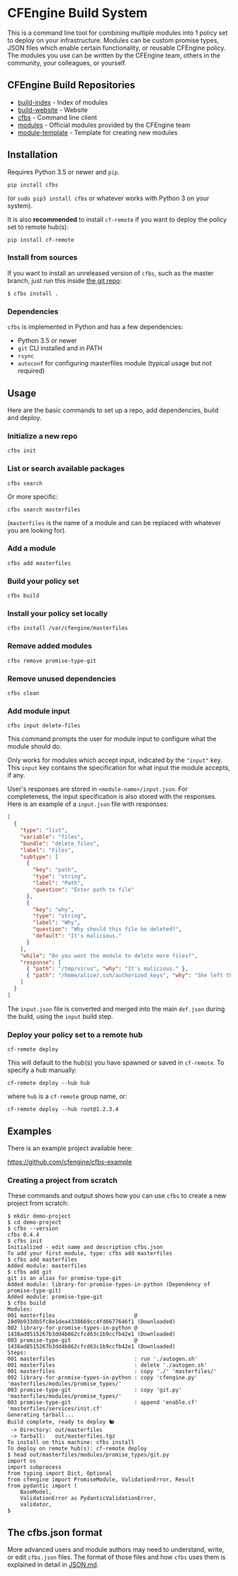 # CFEngine Build System

This is a command line tool for combining multiple modules into 1 policy set to deploy on your infrastructure.
Modules can be custom promise types, JSON files which enable certain functionality, or reusable CFEngine policy.
The modules you use can be written by the CFEngine team, others in the community, your colleagues, or yourself.

## CFEngine Build Repositories

* [build-index](https://github.com/cfengine/build-index) - Index of modules
* [build-website](https://github.com/cfengine/build-website) - Website
* [cfbs](https://github.com/cfengine/cfbs) - Command line client
* [modules](https://github.com/cfengine/modules) - Official modules provided by the CFEngine team
* [module-template](https://github.com/cfengine/build-example) - Template for creating new modules

## Installation

Requires Python 3.5 or newer and `pip`.

```
pip install cfbs
```

(or `sudo pip3 install cfbs` or whatever works with Python 3 on your system).

It is also **recommended** to install `cf-remote` if you want to deploy the policy set to remote hub(s):

```
pip install cf-remote
```

### Install from sources

If you want to install an unreleased version of `cfbs`, such as the master branch, just run this inside [the git repo](https://github.com/cfengine/cfbs):

```
$ cfbs install .
```

### Dependencies

`cfbs` is implemented in Python and has a few dependencies:

* Python 3.5 or newer
* `git` CLI installed and in PATH
* `rsync`
* `autoconf` for configuring masterfiles module (typical usage but not required)

## Usage

Here are the basic commands to set up a repo, add dependencies, build and deploy.

### Initialize a new repo

```
cfbs init
```

### List or search available packages

```
cfbs search
```

Or more specific:

```
cfbs search masterfiles
```

(`masterfiles` is the name of a module and can be replaced with whatever you are looking for).

### Add a module

```
cfbs add masterfiles
```

### Build your policy set

```
cfbs build
```

### Install your policy set locally

```
cfbs install /var/cfengine/masterfiles
```

### Remove added modules

```
cfbs remove promise-type-git
```

### Remove unused dependencies

```
cfbs clean
```

### Add module input

```
cfbs input delete-files
```

This command prompts the user for module input to configure what the module should do.

Only works for modules which accept input, indicated by the `"input"` key.
This `input` key contains the specification for what input the module accepts, if any.

User's responses are stored in `<module-name>/input.json`.
For completeness, the input specification is also stored with the responses.
Here is an example of a `input.json` file with responses:

```json
[
  {
    "type": "list",
    "variable": "files",
    "bundle": "delete_files",
    "label": "Files",
    "subtype": [
      {
        "key": "path",
        "type": "string",
        "label": "Path",
        "question": "Enter path to file"
      },
      {
        "key": "why",
        "type": "string",
        "label": "Why",
        "question": "Why should this file be deleted?",
        "default": "It's malicious."
      }
    ],
    "while": "Do you want the module to delete more files?",
    "response": [
      { "path": "/tmp/virus", "why": "It's malicious." },
      { "path": "/home/alice/.ssh/authorized_keys", "why": "She left the company." }
    ]
  }
]
```

The `input.json` file is converted and merged into the main `def.json` during the build, using the `input` build step.

### Deploy your policy set to a remote hub

```
cf-remote deploy
```

This will default to the hub(s) you have spawned or saved in `cf-remote`.
To specify a hub manually:

```
cf-remote deploy --hub hub
```

where `hub` is a `cf-remote` group name, or:

```
cf-remote deploy --hub root@1.2.3.4
```

## Examples

There is an example project available here:

https://github.com/cfengine/cfbs-example

### Creating a project from scratch

These commands and output shows how you can use `cfbs` to create a new project from scratch:

```
$ mkdir demo-project
$ cd demo-project
$ cfbs --version
cfbs 0.4.4
$ cfbs init
Initialized - edit name and description cfbs.json
To add your first module, type: cfbs add masterfiles
$ cfbs add masterfiles
Added module: masterfiles
$ cfbs add git
git is an alias for promise-type-git
Added module: library-for-promise-types-in-python (Dependency of promise-type-git)
Added module: promise-type-git
$ cfbs build
Modules:
001 masterfiles                         @ 28d9b933db5fc8e1dea4338669cc4fd6677646f1 (Downloaded)
002 library-for-promise-types-in-python @ 1438ad8515267b3dd4b862cfcd63c1b9ccfb42e1 (Downloaded)
003 promise-type-git                    @ 1438ad8515267b3dd4b862cfcd63c1b9ccfb42e1 (Downloaded)
Steps:
001 masterfiles                         : run './autogen.sh'
001 masterfiles                         : delete './autogen.sh'
001 masterfiles                         : copy './' 'masterfiles/'
002 library-for-promise-types-in-python : copy 'cfengine.py' 'masterfiles/modules/promise_types/'
003 promise-type-git                    : copy 'git.py' 'masterfiles/modules/promise_types/'
003 promise-type-git                    : append 'enable.cf' 'masterfiles/services/init.cf'
Generating tarball...
Build complete, ready to deploy 🐿
 -> Directory: out/masterfiles
 -> Tarball:   out/masterfiles.tgz
To install on this machine: cfbs install
To deploy on remote hub(s): cf-remote deploy
$ head out/masterfiles/modules/promise_types/git.py
import os
import subprocess
from typing import Dict, Optional
from cfengine import PromiseModule, ValidationError, Result
from pydantic import (
    BaseModel,
    ValidationError as PydanticValidationError,
    validator,
$
```

## The cfbs.json format

More advanced users and module authors may need to understand, write, or edit `cfbs.json` files.
The format of those files and how `cfbs` uses them is explained in detail in [JSON.md](./JSON.md).
